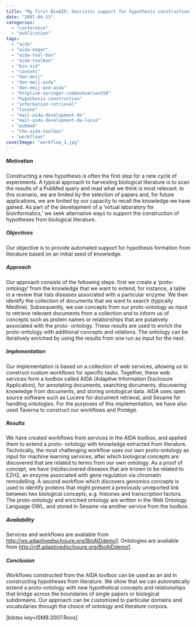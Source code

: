 ```yaml
---
title: "My first BioAID: heuristic support for hypothesis construction from literature"
date: "2007-04-13"
categories:
  - "conference"
  - "publication"
tags:
  - "aida"
  - "aida-edgar"
  - "aida-tool-box"
  - "aida-toolbox"
  - "bio-aid"
  - "content"
  - "don-meij"
  - "don-meij-aida"
  - "don-meij-and-aida"
  - "httplink-springer-combookseries558"
  - "hypothesis-construction"
  - "information-retrieval"
  - "lucene"
  - "mail-aida-development-de"
  - "mail-aida-development-de-locus"
  - "pubmed"
  - "the-aida-toolbox"
  - "workflows"
coverImage: "workflow_1.jpg"
---
```


##### Motivation

Constructing a new hypothesis is often the first step for a new cycle of experiments. A typical approach to harvesting biological literature is to scan the results of a PubMed query and read what we think is most relevant. In this scenario, we are limited by the selection of papers and, for future applications, we are limited by our capacity to recall the knowledge we have gained. As part of the development of a ‘virtual laboratory for bioinformatics,’ we seek alternative ways to support the construction of hypotheses from biological literature.

##### Objectives

Our objective is to provide automated support for hypothesis formation from literature based on an initial seed of knowledge.

##### Approach

Our approach consists of the following steps: first we create a ‘proto-ontology’ from the knowledge that we want to extend, for instance, a table in a review that lists diseases associated with a particular enzyme. We then identify the collection of documents that we want to search (typically Medline). Subsequently, we use concepts from our proto-ontology as input to retrieve relevant documents from a collection and to inform us of concepts such as protein names or relationships that are putatively associated with the proto- ontology. These results are used to enrich the proto-ontology with additional concepts and relations. The ontology can be iteratively enriched by using the results from one run as input for the next.

##### Implementation

Our implementation is based on a collection of web services, allowing us to construct custom workflows for specific tasks. Together, these web services form a toolbox called AIDA (Adaptive Information Disclosure Application), for annotating documents, searching documents, discovering knowledge from documents, and storing ontological data. AIDA uses open source software such as Lucene for document retrieval, and Sesame for handling ontologies. For the purposes of this implementation, we have also used Taverna to construct our workflows and Protégé.

##### Results

We have created workflows from services in the AIDA toolbox, and applied them to extend a proto- ontology with knowledge extracted from literature. Technically, the most challenging workflow uses our own proto-ontology as input for machine learning services, after which biological concepts are discovered that are related to terms from our own ontology. As a proof of concept, we have (re)discovered diseases that are known to be related to EZH2, an enzyme associated with gene regulation via chromatin remodelling. A second workflow which discovers genomics concepts is used to identify proteins that might present a previously unreported link between two biological concepts, e.g. histones and transcription factors. The proto-ontology and enriched ontology are written in the Web Ontology Language OWL, and stored in Sesame via another service from the toolbox.

##### Availability

Services and workflows are available from http://ws.adaptivedisclosure.org/BioAIDdemo1. Ontologies are available from http://rdf.adaptivedisclosure.org/BioAIDdemo1.

##### Conclusion

Workflows constructed from the AIDA toolbox can be used as an aid in constructing hypotheses from literature. We show that we can automatically extend a proto-ontology with new hypothetical concepts and relationships that bridge across the boundaries of single papers or biological subdomains. Our approach can be customized to particular domains and vocabularies through the choice of ontology and literature corpora.

\[bibtex key=ISMB:2007:Roos\]
